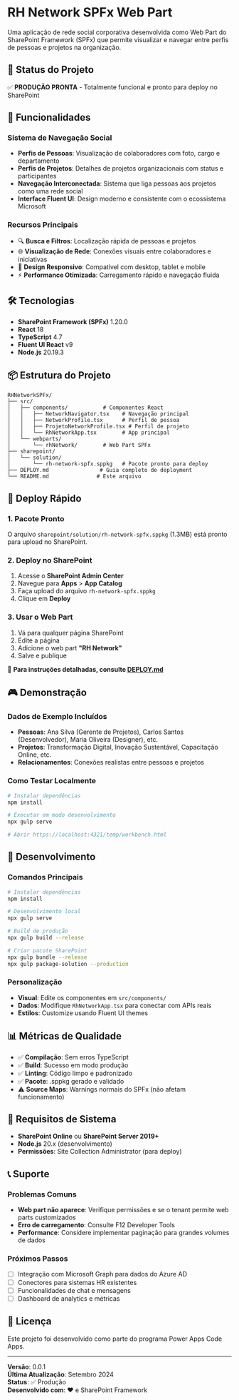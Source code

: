 # RH Network SPFx Web Part

Uma aplicação de rede social corporativa desenvolvida como Web Part do SharePoint Framework (SPFx) que permite visualizar e navegar entre perfis de pessoas e projetos na organização.

## 🚀 Status do Projeto

✅ **PRODUÇÃO PRONTA** - Totalmente funcional e pronto para deploy no SharePoint

## 🎯 Funcionalidades

### Sistema de Navegação Social
- **Perfis de Pessoas**: Visualização de colaboradores com foto, cargo e departamento
- **Perfis de Projetos**: Detalhes de projetos organizacionais com status e participantes
- **Navegação Interconectada**: Sistema que liga pessoas aos projetos como uma rede social
- **Interface Fluent UI**: Design moderno e consistente com o ecossistema Microsoft

### Recursos Principais
- 🔍 **Busca e Filtros**: Localização rápida de pessoas e projetos
- 🌐 **Visualização de Rede**: Conexões visuais entre colaboradores e iniciativas
- 📱 **Design Responsivo**: Compatível com desktop, tablet e mobile
- ⚡ **Performance Otimizada**: Carregamento rápido e navegação fluida

## 🛠️ Tecnologias

- **SharePoint Framework (SPFx)** 1.20.0
- **React** 18
- **TypeScript** 4.7
- **Fluent UI React** v9
- **Node.js** 20.19.3

## 📦 Estrutura do Projeto

```
RHNetworkSPFx/
├── src/
│   ├── components/           # Componentes React
│   │   ├── NetworkNavigator.tsx    # Navegação principal
│   │   ├── NetworkProfile.tsx      # Perfil de pessoa
│   │   ├── ProjetoNetworkProfile.tsx # Perfil de projeto
│   │   └── RhNetworkApp.tsx        # App principal
│   └── webparts/
│       └── rhNetwork/        # Web Part SPFx
├── sharepoint/
│   └── solution/
│       └── rh-network-spfx.sppkg   # Pacote pronto para deploy
├── DEPLOY.md                # Guia completo de deployment
└── README.md               # Este arquivo
```

## 🚀 Deploy Rápido

### 1. Pacote Pronto
O arquivo `sharepoint/solution/rh-network-spfx.sppkg` (1.3MB) está pronto para upload no SharePoint.

### 2. Deploy no SharePoint
1. Acesse o **SharePoint Admin Center**
2. Navegue para **Apps** > **App Catalog**
3. Faça upload do arquivo `rh-network-spfx.sppkg`
4. Clique em **Deploy**

### 3. Usar o Web Part
1. Vá para qualquer página SharePoint
2. Edite a página
3. Adicione o web part **"RH Network"**
4. Salve e publique

📖 **Para instruções detalhadas, consulte [DEPLOY.md](./DEPLOY.md)**

## 🎮 Demonstração

### Dados de Exemplo Incluídos
- **Pessoas**: Ana Silva (Gerente de Projetos), Carlos Santos (Desenvolvedor), Maria Oliveira (Designer), etc.
- **Projetos**: Transformação Digital, Inovação Sustentável, Capacitação Online, etc.
- **Relacionamentos**: Conexões realistas entre pessoas e projetos

### Como Testar Localmente
```bash
# Instalar dependências
npm install

# Executar em modo desenvolvimento
npx gulp serve

# Abrir https://localhost:4321/temp/workbench.html
```

## 🔧 Desenvolvimento

### Comandos Principais
```bash
# Instalar dependências
npm install

# Desenvolvimento local
npx gulp serve

# Build de produção
npx gulp build --release

# Criar pacote SharePoint
npx gulp bundle --release
npx gulp package-solution --production
```

### Personalização
- **Visual**: Edite os componentes em `src/components/`
- **Dados**: Modifique `RhNetworkApp.tsx` para conectar com APIs reais
- **Estilos**: Customize usando Fluent UI themes

## 📊 Métricas de Qualidade

- ✅ **Compilação**: Sem erros TypeScript
- ✅ **Build**: Sucesso em modo produção
- ✅ **Linting**: Código limpo e padronizado
- ✅ **Pacote**: .sppkg gerado e validado
- ⚠️ **Source Maps**: Warnings normais do SPFx (não afetam funcionamento)

## 🔐 Requisitos de Sistema

- **SharePoint Online** ou **SharePoint Server 2019+**
- **Node.js** 20.x (desenvolvimento)
- **Permissões**: Site Collection Administrator (para deploy)

## 📞 Suporte

### Problemas Comuns
- **Web part não aparece**: Verifique permissões e se o tenant permite web parts customizados
- **Erro de carregamento**: Consulte F12 Developer Tools
- **Performance**: Considere implementar paginação para grandes volumes de dados

### Próximos Passos
- [ ] Integração com Microsoft Graph para dados do Azure AD
- [ ] Conectores para sistemas HR existentes
- [ ] Funcionalidades de chat e mensagens
- [ ] Dashboard de analytics e métricas

## 📄 Licença

Este projeto foi desenvolvido como parte do programa Power Apps Code Apps.

---

**Versão**: 0.0.1  
**Última Atualização**: Setembro 2024  
**Status**: ✅ Produção  
**Desenvolvido com**: ❤️ e SharePoint Framework